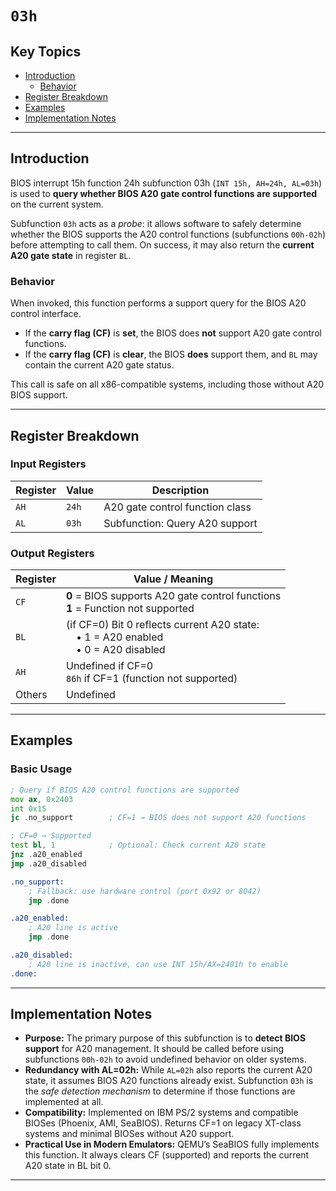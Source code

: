 # `03h`

## Key Topics

- [Introduction](#introduction)
  - [Behavior](#behavior)
- [Register Breakdown](#register-breakdown)
- [Examples](#examples)
- [Implementation Notes](#implementation-notes)

---

## Introduction

BIOS interrupt 15h function 24h subfunction 03h (`INT 15h, AH=24h, AL=03h`) is used to **query whether BIOS A20 gate control functions are supported** on the current system.  

Subfunction `03h` acts as a *probe*: it allows software to safely determine whether the BIOS supports the A20 control functions (subfunctions `00h-02h`) before attempting to call them. On success, it may also return the **current A20 gate state** in register `BL`.

### Behavior

When invoked, this function performs a support query for the BIOS A20 control interface.

- If the **carry flag (CF)** is **set**, the BIOS does **not** support A20 gate control functions.  
- If the **carry flag (CF)** is **clear**, the BIOS **does** support them, and `BL` may contain the current A20 gate status.

This call is safe on all x86-compatible systems, including those without A20 BIOS support.

---

## Register Breakdown

### Input Registers

| Register | Value | Description |
|-----------|--------|-------------|
| `AH` | `24h` | A20 gate control function class |
| `AL` | `03h` | Subfunction: Query A20 support |

### Output Registers

| Register | Value / Meaning |
|-----------|-----------------|
| `CF` | **0** = BIOS supports A20 gate control functions<br>**1** = Function not supported |
| `BL` | (if CF=0) Bit 0 reflects current A20 state:<br> • 1 = A20 enabled<br> • 0 = A20 disabled |
| `AH` | Undefined if CF=0<br>`86h` if CF=1 (function not supported) |
| Others | Undefined |

---

## Examples

### Basic Usage

```asm
; Query if BIOS A20 control functions are supported
mov ax, 0x2403
int 0x15
jc .no_support        ; CF=1 → BIOS does not support A20 functions

; CF=0 → Supported
test bl, 1            ; Optional: Check current A20 state
jnz .a20_enabled
jmp .a20_disabled

.no_support:
    ; Fallback: use hardware control (port 0x92 or 8042)
    jmp .done

.a20_enabled:
    ; A20 line is active
    jmp .done

.a20_disabled:
    ; A20 line is inactive, can use INT 15h/AX=2401h to enable
.done:
```

---

## Implementation Notes

* **Purpose:**
  The primary purpose of this subfunction is to **detect BIOS support** for A20 management. It should be called before using subfunctions `00h-02h` to avoid undefined behavior on older systems.
* **Redundancy with AL=02h:**
  While `AL=02h` also reports the current A20 state, it assumes BIOS A20 functions already exist. Subfunction `03h` is the *safe detection mechanism* to determine if those functions are implemented at all.
* **Compatibility:**
  Implemented on IBM PS/2 systems and compatible BIOSes (Phoenix, AMI, SeaBIOS).
  Returns CF=1 on legacy XT-class systems and minimal BIOSes without A20 support.
* **Practical Use in Modern Emulators:**
  QEMU’s SeaBIOS fully implements this function. It always clears CF (supported) and reports the current A20 state in BL bit 0.

---
